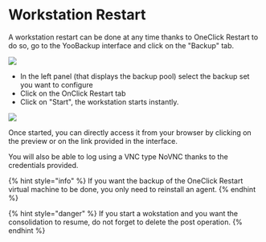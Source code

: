 # Workstation Restart

A workstation restart can be done at any time thanks to OneClick Restart to do so, go to the YooBackup interface and click on the "Backup" tab.

![](<../.gitbook/assets/menu\_backup (2) (6).gif>)

* In the left panel (that displays the backup pool) select the backup set you want to configure
* Click on the OnClick Restart tab
* Click on "Start", the workstation starts instantly.

![](../.gitbook/assets/on\_click\_rest.gif)

Once started, you can directly access it from your browser by clicking on the preview or on the link provided in the interface.

You will also be able to log using a VNC type NoVNC thanks to the credentials provided.

{% hint style="info" %}
If you want the backup of the OneClick Restart virtual machine to be done, you only need to reinstall an agent.
{% endhint %}

{% hint style="danger" %}
If you start a wokstation and you want the consolidation to resume, do not forget to delete the post operation.
{% endhint %}

